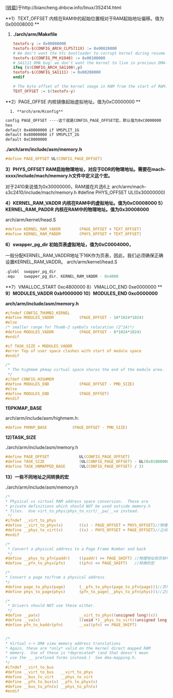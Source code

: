 [[转载](http://home.eeworld.com.cn/my/space-uid-162102-blogid-64381.html)]于http://biancheng.dnbcw.info/linux/352414.html

**1）TEXT_OFFSET 内核在RAM中的起始位置相对于RAM起始地址偏移。值为0x00008000
**

1. **./arch/arm/Makefile**

   ~~~ makefile
   textofs-y := 0x00008000
   textofs-$(CONFIG_ARCH_CLPS711X) := 0x00028000
   # We don't want the htc bootloader to corrupt kernel during resume
   textofs-$(CONFIG_PM_H1940) := 0x00108000
   # SA1111 DMA bug: we don't want the kernel to live in precious DMA-able memory
   ifeq ($(CONFIG_ARCH_SA1100),y)
   textofs-$(CONFIG_SA1111) := 0x00208000
   endif
   
   # The byte offset of the kernel image in RAM from the start of RAM.
   TEXT_OFFSET := $(textofs-y)
   ~~~

**2）PAGE_OFFSE  内核镜像起始虚拟地址。值为0xC0000000 **

      1. **arch/arm/Kconfig**

~~~ makefile
config PAGE_OFFSET ----这个就是CONFIG_PAGE_OFFSET宏，默认值为0xC0000000
hex
default 0x40000000 if VMSPLIT_1G
default 0x80000000 if VMSPLIT_2G
default 0xC0000000
~~~

**./arch/arm/include/asm/memory.h** 

~~~ c
#define PAGE_OFFSET UL(CONFIG_PAGE_OFFSET)
~~~

**3）PHYS_OFFSET RAM启始物理地址，对应于DDR的物理地址。需要在mach-xxxx/include/mach/memory.h文件中定义这个宏。**

对于2410来说值为0x30000000，RAM接在片选6上
arch/arm/mach-s3c2410/include/mach/memory.h
\#define PHYS_OFFSET  UL(0x30000000)

**4）KERNEL_RAM_VADDR 内核在RAM中的虚拟地址。值为0xC0008000
5）KERNEL_RAM_PADDR 内核在RAM中的物理地址。值为0x30008000**

arch/arm/kernel/head.S

~~~ c
#define KERNEL_RAM_VADDR        (PAGE_OFFSET + TEXT_OFFSET)
#define KERNEL_RAM_PADDR        (PHYS_OFFSET + TEXT_OFFSET)
~~~

**6）swapper_pg_dir 初始页表虚拟地址，值为0xC0004000，**

一般分配KERNEL_RAM_VADDR地址下16K作为页表，因此，我们必须确保正确设置KERNEL_RAM_VADDR。
arch/arm/kernel/head.S

~~~ c
.globl  swapper_pg_dir
.equ    swapper_pg_dir, KERNEL_RAM_VADDR - 0x4000
~~~

**7）VMALLOC_START 0xc4800000
8）VMALLOC_END  0xe0000000
**
**9）MODULES_VADDR 0xbf000000
10）MODULES_END  0xc0000000**

**arch/arm/include/asm/memory.h**

~~~ c
#ifndef CONFIG_THUMB2_KERNEL
#define MODULES_VADDR           (PAGE_OFFSET - 16*1024*1024)
#else
/* smaller range for Thumb-2 symbols relocation (2^24)*/
#define MODULES_VADDR           (PAGE_OFFSET - 8*1024*1024)
#endif

#if TASK_SIZE > MODULES_VADDR
#error Top of user space clashes with start of module space
#endif

/*
 * The highmem pkmap virtual space shares the end of the module area.
 */
#ifdef CONFIG_HIGHMEM
#define MODULES_END             (PAGE_OFFSET - PMD_SIZE)
#else
#define MODULES_END             (PAGE_OFFSET)
#endif
~~~

**11)PKMAP_BASE**   

arch/arm/include/asm/highmem.h:

~~~ c
#define PKMAP_BASE           (PAGE_OFFSET - PMD_SIZE)
~~~

**12)TASK_SIZE**

./arch/arm/include/asm/memory.h 

~~~ c
#define PAGE_OFFSET             UL(CONFIG_PAGE_OFFSET)
#define TASK_SIZE               (UL(CONFIG_PAGE_OFFSET) - UL(0x01000000))
#define TASK_UNMAPPED_BASE      (UL(CONFIG_PAGE_OFFSET) / 3)
~~~

**13）一些不同地址之间转换的宏**

./arch/arm/include/asm/memory.h 

~~~ c
/*
* Physical vs virtual RAM address space conversion.  These are
* private definitions which should NOT be used outside memory.h
* files.  Use virt_to_phys/phys_to_virt/__pa/__va instead.
 */
#ifndef __virt_to_phys
#define __virt_to_phys(x)       ((x) - PAGE_OFFSET + PHYS_OFFSET)//物理地址和虚拟地址
#define __phys_to_virt(x)       ((x) - PHYS_OFFSET + PAGE_OFFSET)//之间转换的宏
#endif

/*
 * Convert a physical address to a Page Frame Number and back
 */
#define __phys_to_pfn(paddr)    ((paddr) >> PAGE_SHIFT) //物理地址和页帧号之间
#define __pfn_to_phys(pfn)      ((pfn) << PAGE_SHIFT)   //转换的宏

/*
* Convert a page to/from a physical address
*/
#define page_to_phys(page)      (__pfn_to_phys(page_to_pfn(page)))//页地址和物理地址
#define phys_to_page(phys)      (pfn_to_page(__phys_to_pfn(phys)))//之间的转换宏依赖于内存模型。

/*
 * Drivers should NOT use these either.
 */
#define __pa(x)                 __virt_to_phys((unsigned long)(x))
#define __va(x)                 ((void *)__phys_to_virt((unsigned long)(x)))
#define pfn_to_kaddr(pfn)       __va((pfn) << PAGE_SHIFT)


/*
* Virtual <-> DMA view memory address translations
* Again, these are *only* valid on the kernel direct mapped RAM
* memory.  Use of these is *deprecated* (and that doesn't mean
* use the __ prefixed forms instead.)  See dma-mapping.h.
*/
#ifndef __virt_to_bus
#define __virt_to_bus   __virt_to_phys
#define __bus_to_virt   __phys_to_virt
#define __pfn_to_bus(x) __pfn_to_phys(x)
#define __bus_to_pfn(x) __phys_to_pfn(x)
#endif
~~~

